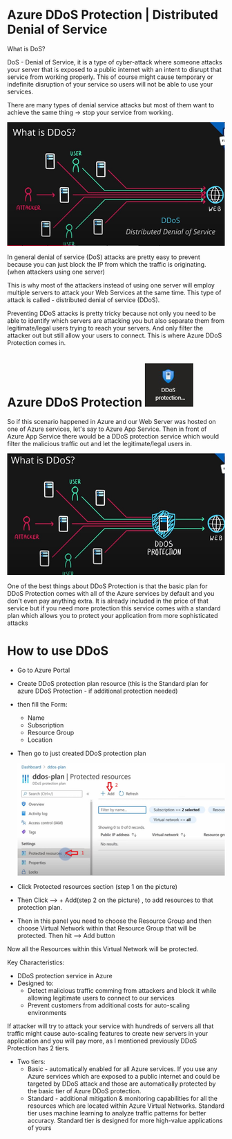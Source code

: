 # Azure DDoS Protection | Distributed Denial of Service

What is DoS?

DoS - Denial of Service, it is a type of cyber-attack where someone attacks your server that is exposed to a public internet with an intent to disrupt that service from working properly. This of course might cause temporary or indefinite disruption of your service so users will not be able to use your services.

There are many types of denial service attacks but most of them want to achieve the same thing -> stop your service from working.

![pic132](https://github.com/Julian22222/Clouds/blob/main/Azure/IMG/pic132.jpg)

In general denial of service (DoS) attacks are pretty easy to prevent because you can just block the IP from which the traffic is originating. (when attackers using one server)

This is why most of the attackers instead of using one server will employ multiple servers to attack your Web Services at the same time. This type of attack is called - distributed denial of service (DDoS).

Preventing DDoS attacks is pretty tricky because not only you need to be able to identify which servers are attacking you but also separate them from legitimate/legal users trying to reach your servers. And only filter the attacker out but still allow your users to connect. This is where Azure DDoS Protection comes in.

# Azure DDoS Protection ![logo32](https://github.com/Julian22222/Clouds/blob/main/Azure/logo/logo32.jpg)

So if this scenario happened in Azure and our Web Server was hosted on one of Azure services, let's say to Azure App Service. Then in front of Azure App Service there would be a DDoS protection service which would filter the malicious traffic out and let the legitimate/legal users in.

![pic133](https://github.com/Julian22222/Clouds/blob/main/Azure/IMG/pic133.jpg)

One of the best things about DDoS Protection is that the basic plan for DDoS Protection comes with all of the Azure services by default and you don't even pay anything extra. It is already included in the price of that service but if you need more protection this service comes with a standard plan which allows you to protect your application from more sophisticated attacks

# How to use DDoS

- Go to Azure Portal
- Create DDoS protection plan resource (this is the Standard plan for azure DDoS Protection - if additional protection needed)
- then fill the Form:

  - Name
  - Subscription
  - Resource Group
  - Location

- Then go to just created DDoS protection plan

  ![pic134](https://github.com/Julian22222/Clouds/blob/main/Azure/IMG/pic134.jpg)

- Click Protected resources section (step 1 on the picture)
- Then Click --> + Add(step 2 on the picture) , to add resources to that protection plan.
- Then in this panel you need to choose the Resource Group and then choose Virtual Network within that Resource Group that will be protected. Then hit --> Add button

Now all the Resources within this Virtual Network will be protected.

Key Characteristics:

- DDoS protection service in Azure
- Designed to:
  - Detect malicious traffic comming from attackers and block it while allowing legitimate users to connect to our services
  - Prevent customers from additional costs for auto-scaling environments

If attacker will try to attack your service with hundreds of servers all that traffic might cause auto-scaling features to create new servers in your application and you will pay more, as I mentioned previously DDoS Protection has 2 tiers.

- Two tiers:
  - Basic - automatically enabled for all Azure services. If you use any Azure services which are exposed to a public internet and could be targeted by DDoS attack and those are automatically protected by the basic tier of Azure DDoS protection.
  - Standard - additional mitigation & monitoring capabilities for all the resources which are located within Azure Virtual Networks.
    Standard tier uses machine learning to analyze traffic patterns for better accuracy. Standard tier is designed for more high-value applications of yours
